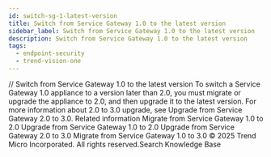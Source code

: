 ```yaml
---
id: switch-sg-1-latest-version
title: Switch from Service Gateway 1.0 to the latest version
sidebar_label: Switch from Service Gateway 1.0 to the latest version
description: Switch from Service Gateway 1.0 to the latest version
tags:
  - endpoint-security
  - trend-vision-one
---
```


/*<![CDATA[*/ $('#title').html($('meta[name=map-description]').attr('content')); /*]]>*/ Switch from Service Gateway 1.0 to the latest version To switch a Service Gateway 1.0 appliance to a version later than 2.0, you must migrate or upgrade the appliance to 2.0, and then upgrade it to the latest version. For more information about 2.0 to 3.0 upgrade, see Upgrade from Service Gateway 2.0 to 3.0. Related information Migrate from Service Gateway 1.0 to 2.0 Upgrade from Service Gateway 1.0 to 2.0 Upgrade from Service Gateway 2.0 to 3.0 Migrate from Service Gateway 1.0 to 3.0 © 2025 Trend Micro Incorporated. All rights reserved.Search Knowledge Base